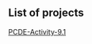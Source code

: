 ## List of projects

<a href="https://sidhusam84.github.io/PCDE-Activity-9.1/">PCDE-Activity-9.1</a>
